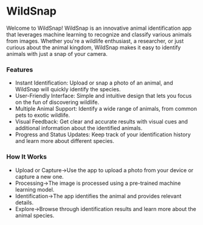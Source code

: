 # WildSnap
Welcome to WildSnap!
WildSnap is an innovative animal identification app that leverages machine learning to recognize and classify various animals from images. Whether you're a wildlife enthusiast, a researcher, or just curious about the animal kingdom, WildSnap makes it easy to identify animals with just a snap of your camera.

### Features
* Instant Identification:
Upload or snap a photo of an animal, and WildSnap will quickly identify the species.
* User-Friendly Interface: 
Simple and intuitive design that lets you focus on the fun of discovering wildlife.
* Multiple Animal Support:
  Identify a wide range of animals, from common pets to exotic wildlife.
* Visual Feedback: 
  Get clear and accurate results with visual cues and additional information about the identified animals.
* Progress and Status Updates: 
  Keep track of your identification history and learn more about different species.

### How It Works
* Upload or Capture->Use the app to upload a photo from your device or capture a new one.
* Processing->The image is processed using a pre-trained machine learning model.
* Identification->The app identifies the animal and provides relevant details.
* Explore->Browse through identification results and learn more about the animal species.
